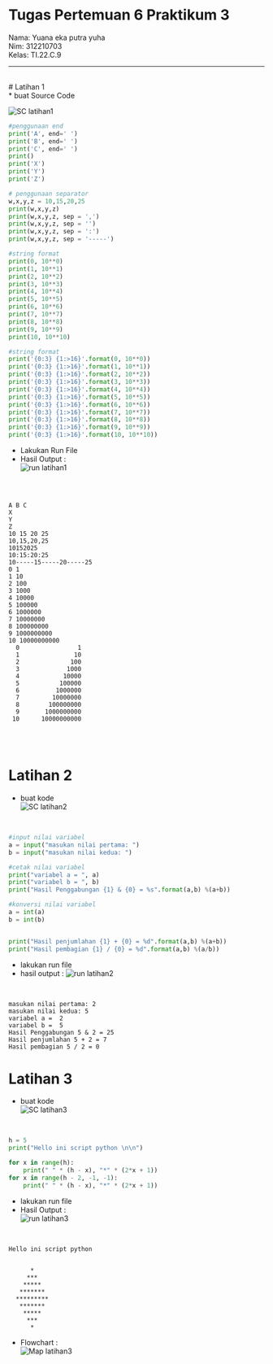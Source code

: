 # Tugas Pertemuan 6 Praktikum 3 
Nama: Yuana eka putra yuha<br>
Nim: 312210703<br>
Kelas: TI.22.C.9<br>
<hr> <br>
# Latihan 1
<br>
* buat Source Code <br>

![SC latihan1](https://user-images.githubusercontent.com/47426095/198815060-adb529f3-1b8f-478c-aa5c-84292c55e64c.png)
```python 
#penggunaan end
print('A', end=' ')
print('B', end=' ')
print('C', end=' ')
print()
print('X')
print('Y')
print('Z')

# penggunaan separator
w,x,y,z = 10,15,20,25
print(w,x,y,z)
print(w,x,y,z, sep = ',')
print(w,x,y,z, sep = '')
print(w,x,y,z, sep = ':')
print(w,x,y,z, sep = '-----')

#string format
print(0, 10**0)
print(1, 10**1)
print(2, 10**2)
print(3, 10**3)
print(4, 10**4)
print(5, 10**5)
print(6, 10**6)
print(7, 10**7)
print(8, 10**8)
print(9, 10**9)
print(10, 10**10)

#string format
print('{0:3} {1:>16}'.format(0, 10**0))
print('{0:3} {1:>16}'.format(1, 10**1))
print('{0:3} {1:>16}'.format(2, 10**2))
print('{0:3} {1:>16}'.format(3, 10**3))
print('{0:3} {1:>16}'.format(4, 10**4))
print('{0:3} {1:>16}'.format(5, 10**5))
print('{0:3} {1:>16}'.format(6, 10**6))
print('{0:3} {1:>16}'.format(7, 10**7))
print('{0:3} {1:>16}'.format(8, 10**8))
print('{0:3} {1:>16}'.format(9, 10**9))
print('{0:3} {1:>16}'.format(10, 10**10))
```

* Lakukan Run File
* Hasil Output : <br>
![run latihan1](https://user-images.githubusercontent.com/47426095/198815125-3cfb5640-7129-460c-a8a2-99435eb5272a.PNG)
<br>

```

A B C 
X
Y
Z
10 15 20 25
10,15,20,25
10152025
10:15:20:25
10-----15-----20-----25
0 1
1 10
2 100
3 1000
4 10000
5 100000
6 1000000
7 10000000
8 100000000
9 1000000000
10 10000000000
  0                1
  1               10
  2              100
  3             1000
  4            10000
  5           100000
  6          1000000
  7         10000000
  8        100000000
  9       1000000000
 10      10000000000

```
<br><br>

# Latihan 2 

* buat kode <br>
![SC latihan2](https://user-images.githubusercontent.com/47426095/198815274-cb1ce429-aad3-4646-979f-e659fc7c3af3.PNG)
<br>

```python
#input nilai variabel
a = input("masukan nilai pertama: ")
b = input("masukan nilai kedua: ")

#cetak nilai variabel
print("variabel a = ", a)
print("variabel b = ", b)
print("Hasil Penggabungan {1} & {0} = %s".format(a,b) %(a+b))

#konversi nilai variabel 
a = int(a)
b = int(b)


print("Hasil penjumlahan {1} + {0} = %d".format(a,b) %(a+b))
print("Hasil pembagian {1} / {0} = %d".format(a,b) %(a/b))
```

* lakukan run file
* hasil output :
![run latihan2](https://user-images.githubusercontent.com/47426095/198815344-e7835741-519d-4562-bdbc-7ffa4ac92592.PNG)
<br>

```
masukan nilai pertama: 2
masukan nilai kedua: 5
variabel a =  2
variabel b =  5
Hasil Penggabungan 5 & 2 = 25
Hasil penjumlahan 5 + 2 = 7
Hasil pembagian 5 / 2 = 0
```
# Latihan 3
* buat kode <br>
![SC latihan3](https://user-images.githubusercontent.com/47426095/198815446-deadbac8-b4c3-46c4-8073-bdcf003872e8.PNG)
<br>

```python
h = 5
print("Hello ini script python \n\n")

for x in range(h):
    print(" " * (h - x), "*" * (2*x + 1))
for x in range(h - 2, -1, -1):
    print(" " * (h - x), "*" * (2*x + 1))
```

* lakukan run file
* Hasil Output : <br>
![run latihan3](https://user-images.githubusercontent.com/47426095/198815514-f20acf7e-5e0b-4fcd-a399-d1b6c138a021.PNG)
<br>

```
Hello ini script python 


      *
     ***
    *****
   *******
  *********
   *******
    *****
     ***
      *
```
* Flowchart : <br>
![Map latihan3](https://user-images.githubusercontent.com/47426095/198815566-ce5e09e8-ca92-4121-9111-23b7637f9715.png)
